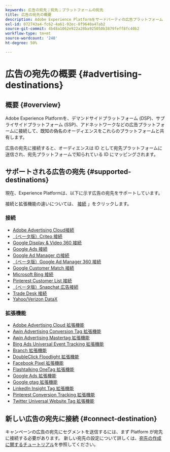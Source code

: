 ```yaml
---
keywords: 広告の宛先；宛先；プラットフォームの宛先
title: 広告の宛先の概要
description: Adobe Experience Platformをサードパーティの広告プラットフォーム (DSP、広告ネットワーク、SSP など ) に接続し、偽名のオーディエンスをこれらのプラットフォームと共有します。
exl-id: 072743a4-fc62-4a61-92ec-8f9640a47ab2
source-git-commit: 4b48a1062e922a28ba925050b3879feff8fc40b2
workflow-type: tm+mt
source-wordcount: '248'
ht-degree: 50%

---
```


# 広告の宛先の概要 {#advertising-destinations}

## 概要 {#overview}

Adobe Experience Platformを、デマンドサイドプラットフォーム (DSP)、サプライサイドプラットフォーム (SSP)、アドネットワークなどの広告プラットフォームに接続して、既知の偽名のオーディエンスをこれらのプラットフォームと共有します。

広告の宛先に接続すると、オーディエンスは ID として宛先プラットフォームに送信され、宛先プラットフォームで知られている ID にマッピングされます。

## サポートされる広告の宛先 {#supported-destinations}

現在、Experience Platformは、以下に示す広告の宛先をサポートしています。

接続と拡張機能の違いについては、 [接続](../../destination-types.md#connections) 」をクリックします。

### 接続

* [Adobe Advertising Cloud接続](adobe-advertising-cloud-connection.md)
* [（ベータ版）Criteo 接続](criteo.md)
* [Google Display &amp; Video 360 接続](google-dv360.md)
* [Google Ads 接続](google-ads-destination.md)
* [Google Ad Manager の接続](google-ad-manager.md)
* [（ベータ版）Google Ad Manager 360 接続](google-ad-manager-360-connection.md)
* [Google Customer Match 接続](google-customer-match.md)
* [Microsoft Bing 接続](bing.md)
* [Pinterest Customer List 接続](pinterest.md)
* [（ベータ版）Snapchat 広告接続](snap-inc.md)
* [Trade Desk 接続](tradedesk.md)
* [Yahoo/Verizon DataX](datax.md)

### 拡張機能

* [Adobe Advertising Cloud 拡張機能](adobe-advertising-cloud.md)
* [Awin Advertising Conversion Tag 拡張機能](awin-conversiontag.md)
* [Awin Advertising Mastertag 拡張機能](awin-mastertag.md)
* [Bing Ads Universal Event Tracking 拡張機能](bing-ads.md)
* [Branch 拡張機能](branch.md)
* [DoubleClick Floodlight 拡張機能](doubleclick-floodlight.md)
* [Facebook Pixel 拡張機能](facebook-pixel.md)
* [Flashtalking OneTag 拡張機能](flashtalking.md)
* [Google Ads 拡張機能](google-ads-extension.md)
* [Google gtag 拡張機能](gtag-advertising.md)
* [LinkedIn Insight Tag 拡張機能](linkedin.md)
* [Pinterest Conversion Tracking 拡張機能](pinterest-extension.md)
* [Twitter Universal Website Tag 拡張機能](twitter-uwt.md)

## 新しい広告の宛先に接続 {#connect-destination}

キャンペーンの広告の宛先にセグメントを送信するには、まず Platform が宛先に接続する必要があります。 新しい宛先の設定について詳しくは、[宛先の作成に関するチュートリアル](../../ui/connect-destination.md)を参照してください。
